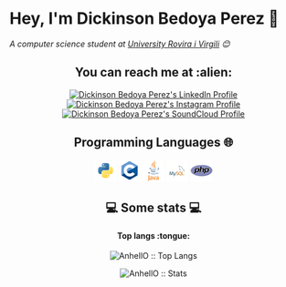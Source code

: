 # Hey, I'm Dickinson Bedoya Perez 👻
<p><em>A computer science student at <a href="https://www.urv.cat/es/">University Rovira i Virgili</a> 😊</br>
</em></p>

<h2 align="center">You can reach me at :alien:</h2>

<p align="center">
  <a href="https://www.linkedin.com/in/dickinson-bedoya-perez-75843120b/">
    <img src="https://www.vectorlogo.zone/logos/linkedin/linkedin-icon.svg" alt="Dickinson Bedoya Perez's LinkedIn Profile" height="30" width="30">
  </a>
  
   <a href="https://www.instagram.com/es.dbp.www/">
    <img src="https://www.vectorlogo.zone/logos/instagram/instagram-icon.svg" alt="Dickinson Bedoya Perez's Instagram Profile" height="30" width="30">
  </a>
  
  <a href="https://soundcloud.com/dickinsonbp-bedoya">
    <img src="https://www.vectorlogo.zone/logos/soundcloud/soundcloud-icon.svg" alt="Dickinson Bedoya Perez's SoundCloud Profile" height="30" width="30">
  </a>

</p>

<h2 align="center">Programming Languages 🌐</h2>

<p align="center">

  <img src="https://raw.githubusercontent.com/github/explore/80688e429a7d4ef2fca1e82350fe8e3517d3494d/topics/python/python.png" alt="python" width="38">
  <img src="https://raw.githubusercontent.com/github/explore/80688e429a7d4ef2fca1e82350fe8e3517d3494d/topics/c/c.png" alt="C" width="38">
  <img src="https://raw.githubusercontent.com/github/explore/80688e429a7d4ef2fca1e82350fe8e3517d3494d/topics/java/java.png" alt="java" width="38">
  <img src="https://raw.githubusercontent.com/github/explore/80688e429a7d4ef2fca1e82350fe8e3517d3494d/topics/mysql/mysql.png" alt="mysql" width="38">
  <img src="https://raw.githubusercontent.com/github/explore/80688e429a7d4ef2fca1e82350fe8e3517d3494d/topics/php/php.png" alt="php" width="38">
  

</p>

<h2 align="center" >💻 Some stats 💻</h2>

<h4 align="center">Top langs :tongue:</h4>

<p align="center"><img src="https://github-readme-stats.vercel.app/api/top-langs/?username=DickinsonBP&langs_count=10&theme=tokyonight&layout=compact" alt="AnhellO :: Top Langs" /></p>
<p align="center"><img src="https://github-readme-stats.vercel.app/api?username=DickinsonBP&show_icons=true&title_color=fff&icon_color=79ff97&text_color=9f9f9f&bg_color=151515" alt="AnhellO :: Stats" /></p>
